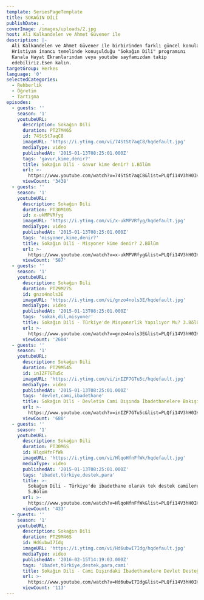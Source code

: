 ```yaml
---
template: SeriesPageTemplate
title: SOKAĞIN DİLİ
publishDate: .
coverImage: /images/uploads/2.jpg
host: Ali Kalkandelen ve Ahmet Güvener ile
description: |-
  Ali Kalkandelen ve Ahmet Güvener ile birbirinden farklı güncel konuların
  Hristiyan inancı temelinde konuşulduğu "Sokağın Dili" programını
  Kanala Hayat Ekranlarından veya youtube sayfamızdan takip 
  edebiliriz.Esen kalın.
targetGroup: Herkes
language: '0'
selectedCategories:
  - Rehberlik
  - Öğretim
  - Tartışma
episodes:
  - guests: ''
    season: '1'
    youtubeURL:
      description: Sokağın Dili
      duration: PT27M46S
      id: 74StSt7aqC8
      imageURL: 'https://i.ytimg.com/vi/74StSt7aqC8/hqdefault.jpg'
      mediaType: video
      publishedAt: '2015-01-13T08:25:01.000Z'
      tags: 'gavur,kime,denir?'
      title: Sokağın Dili - Gavur kime denir? 1.Bölüm
      url: >-
        https://www.youtube.com/watch?v=74StSt7aqC8&list=PLQfi14V3hH0IHZ-vbD_1Kv-Oe4PgQdU0t&index=2&t=0s
      viewCount: '3438'
  - guests: ''
    season: '1'
    youtubeURL:
      description: Sokağın Dili
      duration: PT30M10S
      id: x-ukMPVRfyg
      imageURL: 'https://i.ytimg.com/vi/x-ukMPVRfyg/hqdefault.jpg'
      mediaType: video
      publishedAt: '2015-01-13T08:25:01.000Z'
      tags: 'misyoner,kime,denir?'
      title: Sokağın Dili - Misyoner kime denir? 2.Bölüm
      url: >-
        https://www.youtube.com/watch?v=x-ukMPVRfyg&list=PLQfi14V3hH0IHZ-vbD_1Kv-Oe4PgQdU0t&index=3&t=0s
      viewCount: '587'
  - guests: ''
    season: '1'
    youtubeURL:
      description: Sokağın Dili
      duration: PT29M27S
      id: gnzo4nols3E
      imageURL: 'https://i.ytimg.com/vi/gnzo4nols3E/hqdefault.jpg'
      mediaType: video
      publishedAt: '2015-01-13T08:25:01.000Z'
      tags: 'sokak,dil,misyoner'
      title: Sokağın Dili - Türkiye'de Misyonerlik Yapılıyor Mu? 3.Bölüm
      url: >-
        https://www.youtube.com/watch?v=gnzo4nols3E&list=PLQfi14V3hH0IHZ-vbD_1Kv-Oe4PgQdU0t&index=4&t=0s
      viewCount: '2604'
  - guests: ''
    season: '1'
    youtubeURL:
      description: Sokağın Dili
      duration: PT29M54S
      id: inIZF7GTu5c
      imageURL: 'https://i.ytimg.com/vi/inIZF7GTu5c/hqdefault.jpg'
      mediaType: video
      publishedAt: '2015-01-13T08:25:01.000Z'
      tags: 'devlet,cami,ibadethane'
      title: Sokağın Dili - Devletin Cami Dışında İbadethanelere Bakışı 4.Bölüm
      url: >-
        https://www.youtube.com/watch?v=inIZF7GTu5c&list=PLQfi14V3hH0IHZ-vbD_1Kv-Oe4PgQdU0t&index=5&t=0s
      viewCount: '680'
  - guests: ''
    season: '1'
    youtubeURL:
      description: Sokağın Dili
      duration: PT30M6S
      id: HlqoHfnFfWk
      imageURL: 'https://i.ytimg.com/vi/HlqoHfnFfWk/hqdefault.jpg'
      mediaType: video
      publishedAt: '2015-01-13T08:25:01.000Z'
      tags: 'ibadet,türkiye,destek,para'
      title: >-
        Sokağın Dili - Türkiye'de ibadethane olarak tek destek camilere midir?
        5.Bölüm
      url: >-
        https://www.youtube.com/watch?v=HlqoHfnFfWk&list=PLQfi14V3hH0IHZ-vbD_1Kv-Oe4PgQdU0t&index=6&t=0s
      viewCount: '433'
  - guests: ''
    season: '1'
    youtubeURL:
      description: Sokağın Dili
      duration: PT29M46S
      id: Hd6ubwI7Idg
      imageURL: 'https://i.ytimg.com/vi/Hd6ubwI7Idg/hqdefault.jpg'
      mediaType: video
      publishedAt: '2016-02-15T14:19:03.000Z'
      tags: 'ibadet,türkiye,destek,para,cami'
      title: Sokağın Dili - Cami Dışındaki İbadethanelere Devlet Desteği 6.Bölüm
      url: >-
        https://www.youtube.com/watch?v=Hd6ubwI7Idg&list=PLQfi14V3hH0IHZ-vbD_1Kv-Oe4PgQdU0t&index=7&t=0s
      viewCount: '113'
---
```


